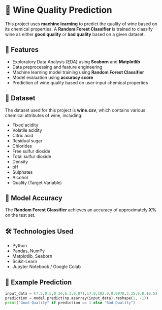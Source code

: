 

# 🍷 Wine Quality Prediction  

This project uses **machine learning** to predict the quality of wine based on its chemical properties. A **Random Forest Classifier** is trained to classify wine as either **good quality** or **bad quality** based on a given dataset.  

## 📌 Features  
- Exploratory Data Analysis (EDA) using **Seaborn** and **Matplotlib**  
- Data preprocessing and feature engineering  
- Machine learning model training using **Random Forest Classifier**  
- Model evaluation using **accuracy score**  
- Prediction of wine quality based on user-input chemical properties  

## 📂 Dataset  
The dataset used for this project is **wine.csv**, which contains various chemical attributes of wine, including:  
- Fixed acidity  
- Volatile acidity  
- Citric acid  
- Residual sugar  
- Chlorides  
- Free sulfur dioxide  
- Total sulfur dioxide  
- Density  
- pH  
- Sulphates  
- Alcohol  
- Quality (Target Variable)  


## 🎯 Model Accuracy  
The **Random Forest Classifier** achieves an accuracy of approximately **X%** on the test set.  

## 🛠 Technologies Used  
- Python  
- Pandas, NumPy  
- Matplotlib, Seaborn  
- Scikit-Learn  
- Jupyter Notebook / Google Colab  

## 📌 Example Prediction  
```python
input_data = (7.5,0.5,0.36,6.1,0.071,17.0,102.0,0.9978,3.35,0.8,10.5)
prediction = model.predict(np.asarray(input_data).reshape(1, -1))
print("Good Quality" if prediction == 1 else "Bad Quality")


